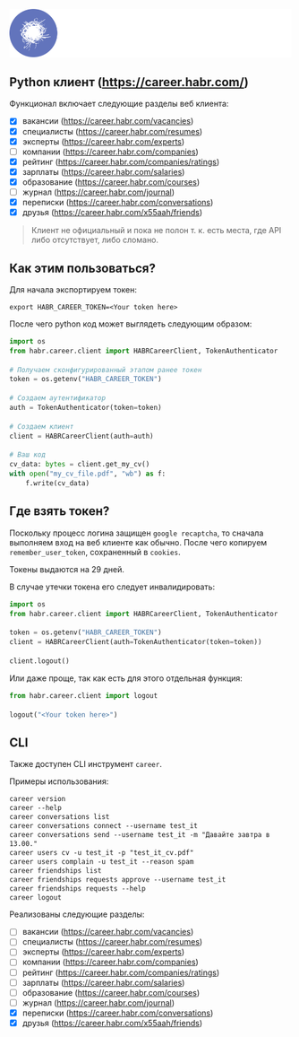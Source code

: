 ![](logos/logo.svg)

## Python клиент (https://career.habr.com/)

Функционал включает следующие разделы веб клиента:
- [x] вакансии (https://career.habr.com/vacancies)
- [x] специалисты (https://career.habr.com/resumes)
- [x] эксперты (https://career.habr.com/experts)
- [ ] компании (https://career.habr.com/companies)
- [x] рейтинг (https://career.habr.com/companies/ratings)
- [x] зарплаты (https://career.habr.com/salaries)
- [x] образование (https://career.habr.com/courses)
- [ ] журнал (https://career.habr.com/journal)
- [x] переписки (https://career.habr.com/conversations)
- [x] друзья (https://career.habr.com/x55aah/friends)

> Клиент не официальный и пока не полон т. к. есть места, где API либо отсутствует, либо сломано.

## Как этим пользоваться?

Для начала экспортируем токен:
```shell
export HABR_CAREER_TOKEN=<Your token here>
```
После чего python код может выглядеть следующим образом:
```python
import os
from habr.career.client import HABRCareerClient, TokenAuthenticator

# Получаем сконфигурированный этапом ранее токен
token = os.getenv("HABR_CAREER_TOKEN")

# Создаем аутентификатор
auth = TokenAuthenticator(token=token)

# Создаем клиент
client = HABRCareerClient(auth=auth)

# Ваш код
cv_data: bytes = client.get_my_cv()
with open("my_cv_file.pdf", "wb") as f:
    f.write(cv_data)
```

## Где взять токен?

Поскольку процесс логина защищен `google recaptcha`, то сначала выполняем вход
на веб клиенте как обычно. После чего копируем `remember_user_token`, сохраненный в `cookies`.

Токены выдаются на 29 дней.

В случае утечки токена его следует инвалидировать:
```python
import os
from habr.career.client import HABRCareerClient, TokenAuthenticator

token = os.getenv("HABR_CAREER_TOKEN")
client = HABRCareerClient(auth=TokenAuthenticator(token=token))

client.logout()
```
Или даже проще, так как есть для этого отдельная функция:
```python
from habr.career.client import logout

logout("<Your token here>")
```

## CLI

Также доступен CLI инструмент `career`.

Примеры использования:
```shell
career version
career --help
career conversations list
career conversations connect --username test_it
career conversations send --username test_it -m "Давайте завтра в 13.00."
career users cv -u test_it -p "test_it_cv.pdf"
career users complain -u test_it --reason spam
career friendships list
career friendships requests approve --username test_it
career friendships requests --help
career logout
```

Реализованы следующие разделы:
- [ ] вакансии (https://career.habr.com/vacancies)
- [ ] специалисты (https://career.habr.com/resumes)
- [ ] эксперты (https://career.habr.com/experts)
- [ ] компании (https://career.habr.com/companies)
- [ ] рейтинг (https://career.habr.com/companies/ratings)
- [ ] зарплаты (https://career.habr.com/salaries)
- [ ] образование (https://career.habr.com/courses)
- [ ] журнал (https://career.habr.com/journal)
- [x] переписки (https://career.habr.com/conversations)
- [x] друзья (https://career.habr.com/x55aah/friends)
